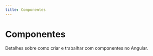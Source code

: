 ```yaml
---
title: Componentes
---
```


# Componentes

Detalhes sobre como criar e trabalhar com componentes no Angular.
